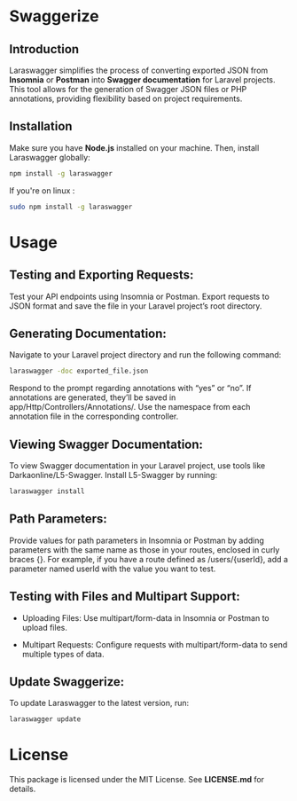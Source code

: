 # Swaggerize

## Introduction

Laraswagger simplifies the process of converting exported JSON from **Insomnia** or **Postman** into **Swagger documentation** for Laravel projects. This tool allows for the generation of Swagger JSON files or PHP annotations, providing flexibility based on project requirements.
## Installation

Make sure you have **Node.js** installed on your machine. Then, install Laraswagger globally:

```bash
npm install -g laraswagger
```
If you're on linux :

```bash
sudo npm install -g laraswagger
```
# Usage

## Testing and Exporting Requests:

Test your API endpoints using Insomnia or Postman.
Export requests to JSON format and save the file in your Laravel project’s root directory.
## Generating Documentation:
Navigate to your Laravel project directory and run the following command:

``` bash
laraswagger -doc exported_file.json
```
Respond to the prompt regarding annotations with “yes” or “no”. If annotations are generated, they’ll be saved in app/Http/Controllers/Annotations/. Use the namespace from each annotation file in the corresponding controller.
## Viewing Swagger Documentation:
To view Swagger documentation in your Laravel project, use tools like Darkaonline/L5-Swagger. Install L5-Swagger by running:

```bash
laraswagger install
```

##  Path Parameters:

Provide values for path parameters in Insomnia or Postman by adding parameters with the same name as those in your routes, enclosed in curly braces {}. For example, if you have a route defined as /users/{userId}, add a parameter named userId with the value you want to test.

## Testing with Files and Multipart Support:

- Uploading Files: Use multipart/form-data in Insomnia or Postman to upload files.

- Multipart Requests: Configure requests with multipart/form-data to send multiple types of data.
##  Update Swaggerize:
To update Laraswagger to the latest version, run:
```bash
laraswagger update
```
# License

This package is licensed under the MIT License. See **LICENSE.md** for details.
